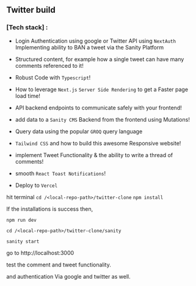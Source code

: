 ## Twitter build 
### [Tech stack] :

- Login Authentication using google or Twitter API using `NextAuth`
Implementing ability to BAN a tweet via the Sanity Platform
- Structured content, for example how a single tweet can have many comments referenced to it!
- Robust Code with `Typescript`!
- How to leverage `Next.js` `Server Side Rendering` to get a Faster page load time!
- API backend endpoints to communicate safely with your frontend!
- add data to a `Sanity CMS` Backend from the frontend using Mutations!
- Query data using the popular `GROQ` query language
- `Tailwind CSS` and how to build this awesome Responsive website!

-  implement Tweet Functionality & the ability to write a thread of comments!
- smooth `React Toast Notifications`!
- Deploy to `Vercel` 



hit terminal 
```cd /<local-repo-path>/twitter-clone```
```npm install```

If the installations is success then,

```npm run dev```

```cd /<local-repo-path>/twitter-clone/sanity```

```sanity start```

go to http://localhost:3000

test the comment and tweet functionality.

and authentication Via google and twitter as well.